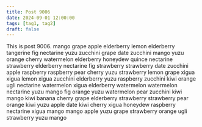 ```yaml
---
title: Post 9006
date: 2024-09-01 12:00:00
tags: [tag1, tag2]
draft: false
---
```

This is post 9006.
mango
grape
apple
elderberry
lemon
elderberry
tangerine
fig
nectarine
yuzu
zucchini
grape
date
zucchini
mango
yuzu
orange
cherry
watermelon
elderberry
honeydew
quince
nectarine
strawberry
elderberry
nectarine
fig
strawberry
strawberry
date
zucchini
apple
raspberry
raspberry
pear
cherry
yuzu
strawberry
lemon
grape
xigua
xigua
lemon
xigua
zucchini
elderberry
yuzu
raspberry
zucchini
kiwi
orange
ugli
nectarine
watermelon
xigua
elderberry
watermelon
watermelon
nectarine
yuzu
mango
fig
orange
yuzu
watermelon
pear
zucchini
kiwi
mango
kiwi
banana
cherry
grape
elderberry
strawberry
strawberry
pear
orange
kiwi
yuzu
apple
date
kiwi
cherry
xigua
honeydew
raspberry
nectarine
xigua
mango
mango
apple
yuzu
grape
strawberry
orange
ugli
strawberry
yuzu
mango
